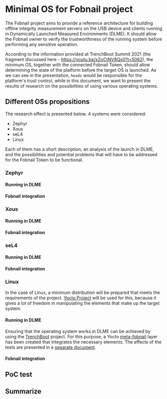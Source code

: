 # Minimal OS for Fobnail project

The Fobnail project aims to provide a reference architecture for building
offline integrity measurement servers on the USB device and clients running in
Dynamically Launched Measured Environments (DLME). It should allow the Fobnail
owner to verify the trustworthiness of the running system before performing any
sensitive operation.

According to the information provided at TrenchBoot Summit 2021 (the fragment
discussed here - https://youtu.be/xZoCtNV8Qs0?t=5062), the minimum OS, together
with the connected Fobnail Token, should allow determining the state of the
platform before the target OS is launched. As we can see in the presentation,
`heads` would be responsible for the platform's trust control, while in this
document, we want to present the results of research on the possibilities of
using various operating systems.

## Different OSs propositions

The research effect is presented below. 4 systems were considered:

* Zephyr
* Xous
* seL4
* Linux

Each of them has a short description, an analysis of the launch in DLME, and the
possibilities and potential problems that will have to be addressed for the
Fobnail Token to be functional.

### Zephyr

<!--
TBD - short overview
-->

#### Running in DLME

<!--
TBD
-->

#### Fobnail integration

<!--
TBD
-->

### Xous

<!--
TBD - short overview
-->

#### Running in DLME

<!--
TBD
-->

#### Fobnail integration

<!--
TBD
-->

### seL4

<!--
TBD - short overview
-->

#### Running in DLME

<!--
TBD
-->

#### Fobnail integration

<!--
TBD
-->

### Linux

In the case of Linux, a minimum distribution will be prepared that meets the
requirements of the project. [Yocto Project](https://www.yoctoproject.org/) will
be used for this, because it gives a lot of freedom in manipulating the elements
that make up the target system.

#### Running in DLME

Ensuring that the operating system works in DLME can be achieved by using the
[TrenchBoot](https://trenchboot.org/) project. For this purpose, a Yocto
[meta-fobnail](https://github.com/fobnail/meta-fobnail) layer has been created
that integrates the necessary elements. The effects of the tests are presented
in a [separate document](./).

#### Fobnail integration

<!--
TBD
describe that fobnail is strongly linux depend right now
-->

## PoC test

<!--
ideas:
* run one of the Xous/seL4/Zephyr on PC engines apu2
*
-->

## Summarize

<!--
TBD
-->
